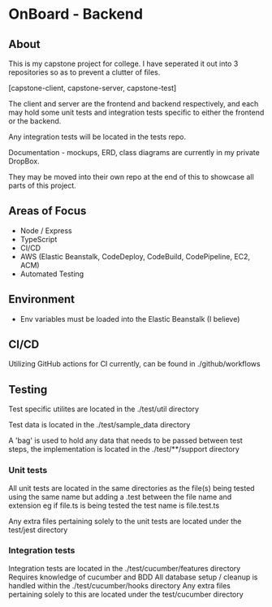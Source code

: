 # OnBoard - Backend

## About

This is my capstone project for college.
I have seperated it out into 3 repositories so as to prevent a clutter of files.

[capstone-client, capstone-server, capstone-test]

The client and server are the frontend and backend respectively,
and each may hold some unit tests and integration tests specific to either the frontend or the backend.

Any integration tests will be located in the tests repo.

Documentation - mockups, ERD, class diagrams are currently in my private DropBox.

They may be moved into their own repo at the end of this to showcase all parts of this project.

## Areas of Focus

-   Node / Express
-   TypeScript
-   CI/CD
-   AWS (Elastic Beanstalk, CodeDeploy, CodeBuild, CodePipeline, EC2, ACM)
-   Automated Testing

## Environment

-   Env variables must be loaded into the Elastic Beanstalk (I believe)

## CI/CD

Utilizing GitHub actions for CI currently, can be found in ./github/workflows

## Testing

Test specific utilites are located in the ./test/util directory

Test data is located in the ./test/sample_data directory

A 'bag' is used to hold any data that needs to be passed between test steps, the implementation is located in the ./test/\*\*/support directory

### Unit tests

All unit tests are located in the same directories as the file(s) being tested using the same name but adding a .test between the file name and extension eg if file.ts is being tested the test name is file.test.ts

Any extra files pertaining solely to the unit tests are located under the test/jest directory

### Integration tests

Integration tests are located in the ./test/cucumber/features directory
Requires knowledge of cucumber and BDD
All database setup / cleanup is handled within the ./test/cucumber/hooks directory
Any extra files pertaining solely to this are located under the test/cucumber directory
